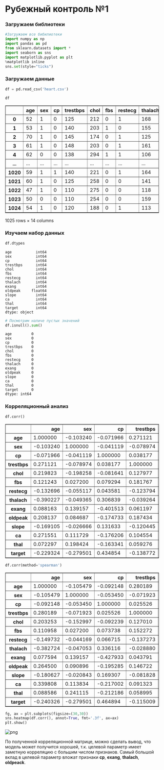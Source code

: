 # Рубежный контроль №1

### Загружаем библиотеки


```python
#Загружаем все бибилиотеки
import numpy as np
import pandas as pd
from sklearn.datasets import *
import seaborn as sns
import matplotlib.pyplot as plt
%matplotlib inline 
sns.set(style="ticks")
```

### Загружаем данные


```python
df = pd.read_csv('heart.csv')
```


```python
df
```




<div>
<style scoped>
    .dataframe tbody tr th:only-of-type {
        vertical-align: middle;
    }

    .dataframe tbody tr th {
        vertical-align: top;
    }

    .dataframe thead th {
        text-align: right;
    }
</style>
<table border="1" class="dataframe">
  <thead>
    <tr style="text-align: right;">
      <th></th>
      <th>age</th>
      <th>sex</th>
      <th>cp</th>
      <th>trestbps</th>
      <th>chol</th>
      <th>fbs</th>
      <th>restecg</th>
      <th>thalach</th>
      <th>exang</th>
      <th>oldpeak</th>
      <th>slope</th>
      <th>ca</th>
      <th>thal</th>
      <th>target</th>
    </tr>
  </thead>
  <tbody>
    <tr>
      <th>0</th>
      <td>52</td>
      <td>1</td>
      <td>0</td>
      <td>125</td>
      <td>212</td>
      <td>0</td>
      <td>1</td>
      <td>168</td>
      <td>0</td>
      <td>1.0</td>
      <td>2</td>
      <td>2</td>
      <td>3</td>
      <td>0</td>
    </tr>
    <tr>
      <th>1</th>
      <td>53</td>
      <td>1</td>
      <td>0</td>
      <td>140</td>
      <td>203</td>
      <td>1</td>
      <td>0</td>
      <td>155</td>
      <td>1</td>
      <td>3.1</td>
      <td>0</td>
      <td>0</td>
      <td>3</td>
      <td>0</td>
    </tr>
    <tr>
      <th>2</th>
      <td>70</td>
      <td>1</td>
      <td>0</td>
      <td>145</td>
      <td>174</td>
      <td>0</td>
      <td>1</td>
      <td>125</td>
      <td>1</td>
      <td>2.6</td>
      <td>0</td>
      <td>0</td>
      <td>3</td>
      <td>0</td>
    </tr>
    <tr>
      <th>3</th>
      <td>61</td>
      <td>1</td>
      <td>0</td>
      <td>148</td>
      <td>203</td>
      <td>0</td>
      <td>1</td>
      <td>161</td>
      <td>0</td>
      <td>0.0</td>
      <td>2</td>
      <td>1</td>
      <td>3</td>
      <td>0</td>
    </tr>
    <tr>
      <th>4</th>
      <td>62</td>
      <td>0</td>
      <td>0</td>
      <td>138</td>
      <td>294</td>
      <td>1</td>
      <td>1</td>
      <td>106</td>
      <td>0</td>
      <td>1.9</td>
      <td>1</td>
      <td>3</td>
      <td>2</td>
      <td>0</td>
    </tr>
    <tr>
      <th>...</th>
      <td>...</td>
      <td>...</td>
      <td>...</td>
      <td>...</td>
      <td>...</td>
      <td>...</td>
      <td>...</td>
      <td>...</td>
      <td>...</td>
      <td>...</td>
      <td>...</td>
      <td>...</td>
      <td>...</td>
      <td>...</td>
    </tr>
    <tr>
      <th>1020</th>
      <td>59</td>
      <td>1</td>
      <td>1</td>
      <td>140</td>
      <td>221</td>
      <td>0</td>
      <td>1</td>
      <td>164</td>
      <td>1</td>
      <td>0.0</td>
      <td>2</td>
      <td>0</td>
      <td>2</td>
      <td>1</td>
    </tr>
    <tr>
      <th>1021</th>
      <td>60</td>
      <td>1</td>
      <td>0</td>
      <td>125</td>
      <td>258</td>
      <td>0</td>
      <td>0</td>
      <td>141</td>
      <td>1</td>
      <td>2.8</td>
      <td>1</td>
      <td>1</td>
      <td>3</td>
      <td>0</td>
    </tr>
    <tr>
      <th>1022</th>
      <td>47</td>
      <td>1</td>
      <td>0</td>
      <td>110</td>
      <td>275</td>
      <td>0</td>
      <td>0</td>
      <td>118</td>
      <td>1</td>
      <td>1.0</td>
      <td>1</td>
      <td>1</td>
      <td>2</td>
      <td>0</td>
    </tr>
    <tr>
      <th>1023</th>
      <td>50</td>
      <td>0</td>
      <td>0</td>
      <td>110</td>
      <td>254</td>
      <td>0</td>
      <td>0</td>
      <td>159</td>
      <td>0</td>
      <td>0.0</td>
      <td>2</td>
      <td>0</td>
      <td>2</td>
      <td>1</td>
    </tr>
    <tr>
      <th>1024</th>
      <td>54</td>
      <td>1</td>
      <td>0</td>
      <td>120</td>
      <td>188</td>
      <td>0</td>
      <td>1</td>
      <td>113</td>
      <td>0</td>
      <td>1.4</td>
      <td>1</td>
      <td>1</td>
      <td>3</td>
      <td>0</td>
    </tr>
  </tbody>
</table>
<p>1025 rows × 14 columns</p>
</div>



### Изучаем набор данных


```python
df.dtypes
```




    age           int64
    sex           int64
    cp            int64
    trestbps      int64
    chol          int64
    fbs           int64
    restecg       int64
    thalach       int64
    exang         int64
    oldpeak     float64
    slope         int64
    ca            int64
    thal          int64
    target        int64
    dtype: object




```python
# Посмотрим наличе пустых значений
df.isnull().sum()
```




    age         0
    sex         0
    cp          0
    trestbps    0
    chol        0
    fbs         0
    restecg     0
    thalach     0
    exang       0
    oldpeak     0
    slope       0
    ca          0
    thal        0
    target      0
    dtype: int64



### Корреляционный анализ


```python
df.corr()
```




<div>
<style scoped>
    .dataframe tbody tr th:only-of-type {
        vertical-align: middle;
    }

    .dataframe tbody tr th {
        vertical-align: top;
    }

    .dataframe thead th {
        text-align: right;
    }
</style>
<table border="1" class="dataframe">
  <thead>
    <tr style="text-align: right;">
      <th></th>
      <th>age</th>
      <th>sex</th>
      <th>cp</th>
      <th>trestbps</th>
      <th>chol</th>
      <th>fbs</th>
      <th>restecg</th>
      <th>thalach</th>
      <th>exang</th>
      <th>oldpeak</th>
      <th>slope</th>
      <th>ca</th>
      <th>thal</th>
      <th>target</th>
    </tr>
  </thead>
  <tbody>
    <tr>
      <th>age</th>
      <td>1.000000</td>
      <td>-0.103240</td>
      <td>-0.071966</td>
      <td>0.271121</td>
      <td>0.219823</td>
      <td>0.121243</td>
      <td>-0.132696</td>
      <td>-0.390227</td>
      <td>0.088163</td>
      <td>0.208137</td>
      <td>-0.169105</td>
      <td>0.271551</td>
      <td>0.072297</td>
      <td>-0.229324</td>
    </tr>
    <tr>
      <th>sex</th>
      <td>-0.103240</td>
      <td>1.000000</td>
      <td>-0.041119</td>
      <td>-0.078974</td>
      <td>-0.198258</td>
      <td>0.027200</td>
      <td>-0.055117</td>
      <td>-0.049365</td>
      <td>0.139157</td>
      <td>0.084687</td>
      <td>-0.026666</td>
      <td>0.111729</td>
      <td>0.198424</td>
      <td>-0.279501</td>
    </tr>
    <tr>
      <th>cp</th>
      <td>-0.071966</td>
      <td>-0.041119</td>
      <td>1.000000</td>
      <td>0.038177</td>
      <td>-0.081641</td>
      <td>0.079294</td>
      <td>0.043581</td>
      <td>0.306839</td>
      <td>-0.401513</td>
      <td>-0.174733</td>
      <td>0.131633</td>
      <td>-0.176206</td>
      <td>-0.163341</td>
      <td>0.434854</td>
    </tr>
    <tr>
      <th>trestbps</th>
      <td>0.271121</td>
      <td>-0.078974</td>
      <td>0.038177</td>
      <td>1.000000</td>
      <td>0.127977</td>
      <td>0.181767</td>
      <td>-0.123794</td>
      <td>-0.039264</td>
      <td>0.061197</td>
      <td>0.187434</td>
      <td>-0.120445</td>
      <td>0.104554</td>
      <td>0.059276</td>
      <td>-0.138772</td>
    </tr>
    <tr>
      <th>chol</th>
      <td>0.219823</td>
      <td>-0.198258</td>
      <td>-0.081641</td>
      <td>0.127977</td>
      <td>1.000000</td>
      <td>0.026917</td>
      <td>-0.147410</td>
      <td>-0.021772</td>
      <td>0.067382</td>
      <td>0.064880</td>
      <td>-0.014248</td>
      <td>0.074259</td>
      <td>0.100244</td>
      <td>-0.099966</td>
    </tr>
    <tr>
      <th>fbs</th>
      <td>0.121243</td>
      <td>0.027200</td>
      <td>0.079294</td>
      <td>0.181767</td>
      <td>0.026917</td>
      <td>1.000000</td>
      <td>-0.104051</td>
      <td>-0.008866</td>
      <td>0.049261</td>
      <td>0.010859</td>
      <td>-0.061902</td>
      <td>0.137156</td>
      <td>-0.042177</td>
      <td>-0.041164</td>
    </tr>
    <tr>
      <th>restecg</th>
      <td>-0.132696</td>
      <td>-0.055117</td>
      <td>0.043581</td>
      <td>-0.123794</td>
      <td>-0.147410</td>
      <td>-0.104051</td>
      <td>1.000000</td>
      <td>0.048411</td>
      <td>-0.065606</td>
      <td>-0.050114</td>
      <td>0.086086</td>
      <td>-0.078072</td>
      <td>-0.020504</td>
      <td>0.134468</td>
    </tr>
    <tr>
      <th>thalach</th>
      <td>-0.390227</td>
      <td>-0.049365</td>
      <td>0.306839</td>
      <td>-0.039264</td>
      <td>-0.021772</td>
      <td>-0.008866</td>
      <td>0.048411</td>
      <td>1.000000</td>
      <td>-0.380281</td>
      <td>-0.349796</td>
      <td>0.395308</td>
      <td>-0.207888</td>
      <td>-0.098068</td>
      <td>0.422895</td>
    </tr>
    <tr>
      <th>exang</th>
      <td>0.088163</td>
      <td>0.139157</td>
      <td>-0.401513</td>
      <td>0.061197</td>
      <td>0.067382</td>
      <td>0.049261</td>
      <td>-0.065606</td>
      <td>-0.380281</td>
      <td>1.000000</td>
      <td>0.310844</td>
      <td>-0.267335</td>
      <td>0.107849</td>
      <td>0.197201</td>
      <td>-0.438029</td>
    </tr>
    <tr>
      <th>oldpeak</th>
      <td>0.208137</td>
      <td>0.084687</td>
      <td>-0.174733</td>
      <td>0.187434</td>
      <td>0.064880</td>
      <td>0.010859</td>
      <td>-0.050114</td>
      <td>-0.349796</td>
      <td>0.310844</td>
      <td>1.000000</td>
      <td>-0.575189</td>
      <td>0.221816</td>
      <td>0.202672</td>
      <td>-0.438441</td>
    </tr>
    <tr>
      <th>slope</th>
      <td>-0.169105</td>
      <td>-0.026666</td>
      <td>0.131633</td>
      <td>-0.120445</td>
      <td>-0.014248</td>
      <td>-0.061902</td>
      <td>0.086086</td>
      <td>0.395308</td>
      <td>-0.267335</td>
      <td>-0.575189</td>
      <td>1.000000</td>
      <td>-0.073440</td>
      <td>-0.094090</td>
      <td>0.345512</td>
    </tr>
    <tr>
      <th>ca</th>
      <td>0.271551</td>
      <td>0.111729</td>
      <td>-0.176206</td>
      <td>0.104554</td>
      <td>0.074259</td>
      <td>0.137156</td>
      <td>-0.078072</td>
      <td>-0.207888</td>
      <td>0.107849</td>
      <td>0.221816</td>
      <td>-0.073440</td>
      <td>1.000000</td>
      <td>0.149014</td>
      <td>-0.382085</td>
    </tr>
    <tr>
      <th>thal</th>
      <td>0.072297</td>
      <td>0.198424</td>
      <td>-0.163341</td>
      <td>0.059276</td>
      <td>0.100244</td>
      <td>-0.042177</td>
      <td>-0.020504</td>
      <td>-0.098068</td>
      <td>0.197201</td>
      <td>0.202672</td>
      <td>-0.094090</td>
      <td>0.149014</td>
      <td>1.000000</td>
      <td>-0.337838</td>
    </tr>
    <tr>
      <th>target</th>
      <td>-0.229324</td>
      <td>-0.279501</td>
      <td>0.434854</td>
      <td>-0.138772</td>
      <td>-0.099966</td>
      <td>-0.041164</td>
      <td>0.134468</td>
      <td>0.422895</td>
      <td>-0.438029</td>
      <td>-0.438441</td>
      <td>0.345512</td>
      <td>-0.382085</td>
      <td>-0.337838</td>
      <td>1.000000</td>
    </tr>
  </tbody>
</table>
</div>




```python
df.corr(method='spearman')
```




<div>
<style scoped>
    .dataframe tbody tr th:only-of-type {
        vertical-align: middle;
    }

    .dataframe tbody tr th {
        vertical-align: top;
    }

    .dataframe thead th {
        text-align: right;
    }
</style>
<table border="1" class="dataframe">
  <thead>
    <tr style="text-align: right;">
      <th></th>
      <th>age</th>
      <th>sex</th>
      <th>cp</th>
      <th>trestbps</th>
      <th>chol</th>
      <th>fbs</th>
      <th>restecg</th>
      <th>thalach</th>
      <th>exang</th>
      <th>oldpeak</th>
      <th>slope</th>
      <th>ca</th>
      <th>thal</th>
      <th>target</th>
    </tr>
  </thead>
  <tbody>
    <tr>
      <th>age</th>
      <td>1.000000</td>
      <td>-0.105479</td>
      <td>-0.092148</td>
      <td>0.280189</td>
      <td>0.203253</td>
      <td>0.110958</td>
      <td>-0.149732</td>
      <td>-0.382724</td>
      <td>0.077594</td>
      <td>0.264500</td>
      <td>-0.180627</td>
      <td>0.339808</td>
      <td>0.088586</td>
      <td>-0.240326</td>
    </tr>
    <tr>
      <th>sex</th>
      <td>-0.105479</td>
      <td>1.000000</td>
      <td>-0.053450</td>
      <td>-0.071923</td>
      <td>-0.152997</td>
      <td>0.027200</td>
      <td>-0.044169</td>
      <td>-0.047053</td>
      <td>0.139157</td>
      <td>0.090896</td>
      <td>-0.020843</td>
      <td>0.113834</td>
      <td>0.241115</td>
      <td>-0.279501</td>
    </tr>
    <tr>
      <th>cp</th>
      <td>-0.092148</td>
      <td>-0.053450</td>
      <td>1.000000</td>
      <td>0.025526</td>
      <td>-0.092239</td>
      <td>0.073738</td>
      <td>0.066715</td>
      <td>0.336116</td>
      <td>-0.427933</td>
      <td>-0.195285</td>
      <td>0.169307</td>
      <td>-0.217002</td>
      <td>-0.212186</td>
      <td>0.464894</td>
    </tr>
    <tr>
      <th>trestbps</th>
      <td>0.280189</td>
      <td>-0.071923</td>
      <td>0.025526</td>
      <td>1.000000</td>
      <td>0.127010</td>
      <td>0.152272</td>
      <td>-0.137273</td>
      <td>-0.028880</td>
      <td>0.043791</td>
      <td>0.146722</td>
      <td>-0.081828</td>
      <td>0.091323</td>
      <td>0.058995</td>
      <td>-0.115009</td>
    </tr>
    <tr>
      <th>chol</th>
      <td>0.203253</td>
      <td>-0.152997</td>
      <td>-0.092239</td>
      <td>0.127010</td>
      <td>1.000000</td>
      <td>0.034139</td>
      <td>-0.163354</td>
      <td>-0.054794</td>
      <td>0.088895</td>
      <td>0.057102</td>
      <td>-0.026660</td>
      <td>0.114584</td>
      <td>0.084941</td>
      <td>-0.132926</td>
    </tr>
    <tr>
      <th>fbs</th>
      <td>0.110958</td>
      <td>0.027200</td>
      <td>0.073738</td>
      <td>0.152272</td>
      <td>0.034139</td>
      <td>1.000000</td>
      <td>-0.101709</td>
      <td>-0.016292</td>
      <td>0.049261</td>
      <td>0.032542</td>
      <td>-0.048340</td>
      <td>0.138197</td>
      <td>-0.013372</td>
      <td>-0.041164</td>
    </tr>
    <tr>
      <th>restecg</th>
      <td>-0.149732</td>
      <td>-0.044169</td>
      <td>0.066715</td>
      <td>-0.137273</td>
      <td>-0.163354</td>
      <td>-0.101709</td>
      <td>1.000000</td>
      <td>0.091548</td>
      <td>-0.073428</td>
      <td>-0.075213</td>
      <td>0.109506</td>
      <td>-0.108580</td>
      <td>-0.017285</td>
      <td>0.147402</td>
    </tr>
    <tr>
      <th>thalach</th>
      <td>-0.382724</td>
      <td>-0.047053</td>
      <td>0.336116</td>
      <td>-0.028880</td>
      <td>-0.054794</td>
      <td>-0.016292</td>
      <td>0.091548</td>
      <td>1.000000</td>
      <td>-0.405000</td>
      <td>-0.439987</td>
      <td>0.443417</td>
      <td>-0.254775</td>
      <td>-0.159190</td>
      <td>0.429832</td>
    </tr>
    <tr>
      <th>exang</th>
      <td>0.077594</td>
      <td>0.139157</td>
      <td>-0.427933</td>
      <td>0.043791</td>
      <td>0.088895</td>
      <td>0.049261</td>
      <td>-0.073428</td>
      <td>-0.405000</td>
      <td>1.000000</td>
      <td>0.322149</td>
      <td>-0.282593</td>
      <td>0.158985</td>
      <td>0.240512</td>
      <td>-0.438029</td>
    </tr>
    <tr>
      <th>oldpeak</th>
      <td>0.264500</td>
      <td>0.090896</td>
      <td>-0.195285</td>
      <td>0.146722</td>
      <td>0.057102</td>
      <td>0.032542</td>
      <td>-0.075213</td>
      <td>-0.439987</td>
      <td>0.322149</td>
      <td>1.000000</td>
      <td>-0.594413</td>
      <td>0.230183</td>
      <td>0.253489</td>
      <td>-0.437669</td>
    </tr>
    <tr>
      <th>slope</th>
      <td>-0.180627</td>
      <td>-0.020843</td>
      <td>0.169307</td>
      <td>-0.081828</td>
      <td>-0.026660</td>
      <td>-0.048340</td>
      <td>0.109506</td>
      <td>0.443417</td>
      <td>-0.282593</td>
      <td>-0.594413</td>
      <td>1.000000</td>
      <td>-0.095393</td>
      <td>-0.146059</td>
      <td>0.368808</td>
    </tr>
    <tr>
      <th>ca</th>
      <td>0.339808</td>
      <td>0.113834</td>
      <td>-0.217002</td>
      <td>0.091323</td>
      <td>0.114584</td>
      <td>0.138197</td>
      <td>-0.108580</td>
      <td>-0.254775</td>
      <td>0.158985</td>
      <td>0.230183</td>
      <td>-0.095393</td>
      <td>1.000000</td>
      <td>0.186155</td>
      <td>-0.453329</td>
    </tr>
    <tr>
      <th>thal</th>
      <td>0.088586</td>
      <td>0.241115</td>
      <td>-0.212186</td>
      <td>0.058995</td>
      <td>0.084941</td>
      <td>-0.013372</td>
      <td>-0.017285</td>
      <td>-0.159190</td>
      <td>0.240512</td>
      <td>0.253489</td>
      <td>-0.146059</td>
      <td>0.186155</td>
      <td>1.000000</td>
      <td>-0.398973</td>
    </tr>
    <tr>
      <th>target</th>
      <td>-0.240326</td>
      <td>-0.279501</td>
      <td>0.464894</td>
      <td>-0.115009</td>
      <td>-0.132926</td>
      <td>-0.041164</td>
      <td>0.147402</td>
      <td>0.429832</td>
      <td>-0.438029</td>
      <td>-0.437669</td>
      <td>0.368808</td>
      <td>-0.453329</td>
      <td>-0.398973</td>
      <td>1.000000</td>
    </tr>
  </tbody>
</table>
</div>




```python
fg, ax = plt.subplots(figsize=(30,30))
sns.heatmap(df.corr(), annot=True, fmt='.3f', ax=ax)
plt.show()
```


    
![png](output_12_0.png)
    


По полученной корреляционной матрице, можно сделать вывод, что модель может получится хорошей, т.к. целевой параметр имеет заметную корреляцию с большим числом признаков. Самый большой вклад в целевой параметр вложат признаки **cp**, **exang**, **thalach**, **oldpeack**.


```python

```
